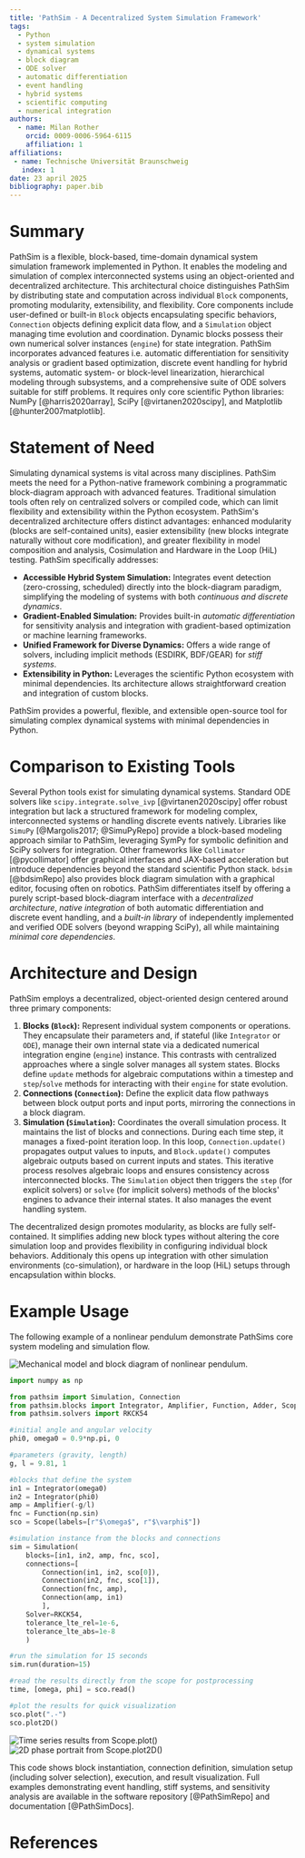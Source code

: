```yaml
---
title: 'PathSim - A Decentralized System Simulation Framework'
tags:
  - Python
  - system simulation
  - dynamical systems
  - block diagram
  - ODE solver
  - automatic differentiation
  - event handling
  - hybrid systems
  - scientific computing
  - numerical integration
authors:
  - name: Milan Rother
    orcid: 0009-0006-5964-6115 
    affiliation: 1 
affiliations:
 - name: Technische Universität Braunschweig
   index: 1
date: 23 april 2025
bibliography: paper.bib 
---
```


# Summary

PathSim is a flexible, block-based, time-domain dynamical system simulation framework implemented in Python. It enables the modeling and simulation of complex interconnected systems using an object-oriented and decentralized architecture. This architectural choice distinguishes PathSim by distributing state and computation across individual `Block` components, promoting modularity, extensibility, and flexibility. Core components include user-defined or built-in `Block` objects encapsulating specific behaviors, `Connection` objects defining explicit data flow, and a `Simulation` object managing time evolution and coordination. Dynamic blocks possess their own numerical solver instances (`engine`) for state integration. PathSim incorporates advanced features i.e. automatic differentiation for sensitivity analysis or gradient based optimization, discrete event handling for hybrid systems, automatic system- or block-level linearization, hierarchical modeling through subsystems, and a comprehensive suite of ODE solvers suitable for stiff problems. It requires only core scientific Python libraries: NumPy [@harris2020array], SciPy [@virtanen2020scipy], and Matplotlib [@hunter2007matplotlib].

# Statement of Need

Simulating dynamical systems is vital across many disciplines. PathSim meets the need for a Python-native framework combining a programmatic block-diagram approach with advanced features. Traditional simulation tools often rely on centralized solvers or compiled code, which can limit flexibility and extensibility within the Python ecosystem. PathSim's decentralized architecture offers distinct advantages: enhanced modularity (blocks are self-contained units), easier extensibility (new blocks integrate naturally without core modification), and greater flexibility in model composition and analysis, Cosimulation and Hardware in the Loop (HiL) testing. PathSim specifically addresses:

* **Accessible Hybrid System Simulation:** Integrates event detection (zero-crossing, scheduled) directly into the block-diagram paradigm, simplifying the modeling of systems with both *continuous and discrete dynamics*.
* **Gradient-Enabled Simulation:** Provides built-in *automatic differentiation* for sensitivity analysis and integration with gradient-based optimization or machine learning frameworks.
* **Unified Framework for Diverse Dynamics:** Offers a wide range of solvers, including implicit methods (ESDIRK, BDF/GEAR) for *stiff systems*.
* **Extensibility in Python:** Leverages the scientific Python ecosystem with minimal dependencies. Its architecture allows straightforward creation and integration of custom blocks.

PathSim provides a powerful, flexible, and extensible open-source tool for simulating complex dynamical systems with minimal dependencies in Python.

# Comparison to Existing Tools

Several Python tools exist for simulating dynamical systems. Standard ODE solvers like `scipy.integrate.solve_ivp` [@virtanen2020scipy] offer robust integration but lack a structured framework for modeling complex, interconnected systems or handling discrete events natively. Libraries like `SimuPy` [@Margolis2017; @SimuPyRepo] provide a block-based modeling approach similar to PathSim, leveraging SymPy for symbolic definition and SciPy solvers for integration. Other frameworks like `Collimator` [@pycollimator] offer graphical interfaces and JAX-based acceleration but introduce dependencies beyond the standard scientific Python stack. `bdsim` [@bdsimRepo] also provides block diagram simulation with a graphical editor, focusing often on robotics. PathSim differentiates itself by offering a purely script-based block-diagram interface with a *decentralized architecture*, *native integration* of both automatic differentiation and discrete event handling, and a *built-in library* of independently implemented and verified ODE solvers (beyond wrapping SciPy), all while maintaining *minimal core dependencies*.

# Architecture and Design

PathSim employs a decentralized, object-oriented design centered around three primary components:

1.  **Blocks (`Block`):** Represent individual system components or operations. They encapsulate their parameters and, if stateful (like `Integrator` or `ODE`), manage their own internal state via a dedicated numerical integration engine (`engine`) instance. This contrasts with centralized approaches where a single solver manages all system states. Blocks define `update` methods for algebraic computations within a timestep and `step`/`solve` methods for interacting with their `engine` for state evolution.
2.  **Connections (`Connection`):** Define the explicit data flow pathways between block output ports and input ports, mirroring the connections in a block diagram.
3.  **Simulation (`Simulation`):** Coordinates the overall simulation process. It maintains the list of blocks and connections. During each time step, it manages a fixed-point iteration loop. In this loop, `Connection.update()` propagates output values to inputs, and `Block.update()` computes algebraic outputs based on current inputs and states. This iterative process resolves algebraic loops and ensures consistency across interconnected blocks. The `Simulation` object then triggers the `step` (for explicit solvers) or `solve` (for implicit solvers) methods of the blocks' engines to advance their internal states. It also manages the event handling system.

The decentralized design promotes modularity, as blocks are fully self-contained. It simplifies adding new block types without altering the core simulation loop and provides flexibility in configuring individual block behaviors. Additionaly this opens up integration with other simulation environments (co-simulation), or hardware in the loop (HiL) setups through encapsulation within blocks.

# Example Usage

The following example of a nonlinear pendulum demonstrate PathSims core system modeling and simulation flow.

![Mechanical model and block diagram of nonlinear pendulum.](assets/pendulum_block_diagram.svg)

```python
import numpy as np

from pathsim import Simulation, Connection
from pathsim.blocks import Integrator, Amplifier, Function, Adder, Scope
from pathsim.solvers import RKCK54

#initial angle and angular velocity
phi0, omega0 = 0.9*np.pi, 0

#parameters (gravity, length)
g, l = 9.81, 1

#blocks that define the system
in1 = Integrator(omega0) 
in2 = Integrator(phi0) 
amp = Amplifier(-g/l) 
fnc = Function(np.sin) 
sco = Scope(labels=[r"$\omega$", r"$\varphi$"])

#simulation instance from the blocks and connections
sim = Simulation(
    blocks=[in1, in2, amp, fnc, sco], 
    connections=[
        Connection(in1, in2, sco[0]), 
        Connection(in2, fnc, sco[1]),
        Connection(fnc, amp), 
        Connection(amp, in1)
        ], 
    Solver=RKCK54,
    tolerance_lte_rel=1e-6,
    tolerance_lte_abs=1e-8
    )

#run the simulation for 15 seconds
sim.run(duration=15)

#read the results directly from the scope for postprocessing
time, [omega, phi] = sco.read()

#plot the results for quick visualization
sco.plot(".-")
sco.plot2D()
```

![Time series results from `Scope.plot()` ](assets/pendulum_result_timeseries.svg) ![2D phase portrait from `Scope.plot2D()`](assets/pendulum_result_phasespace.svg)

This code shows block instantiation, connection definition, simulation setup (including solver selection), execution, and result visualization. Full examples demonstrating event handling, stiff systems, and sensitivity analysis are available in the software repository [@PathSimRepo] and documentation [@PathSimDocs].


# References

